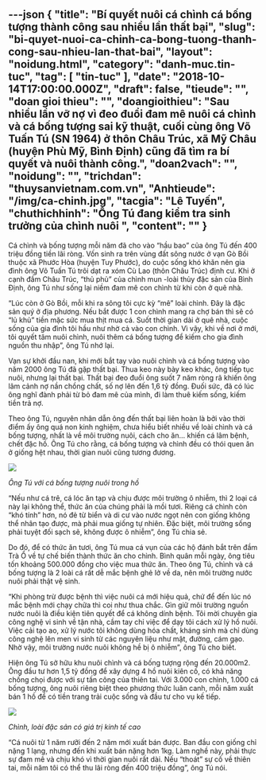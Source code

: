 ---json
{
    "title": "Bí quyết nuôi cá chình cá bống tượng thành công sau nhiều lần thất bại",
    "slug": "bi-quyet-nuoi-ca-chinh-ca-bong-tuong-thanh-cong-sau-nhieu-lan-that-bai",
    "layout": "noidung.html",
    "category": "danh-muc.tin-tuc",
    "tag": [
        "tin-tuc"
    ],
    "date": "2018-10-14T17:00:00.000Z",
    "draft": false,
    "tieude": "",
    "doan gioi thieu": "",
    "doangioithieu": "Sau nhiều lần vỡ nợ vì đeo đuổi đam mê nuôi cá chình và cá bống tượng sai kỹ thuật, cuối cùng ông Võ Tuấn Tú (SN 1964) ở thôn Châu Trúc, xã Mỹ Châu (huyện Phù Mỹ, Bình Định) cũng đã tìm ra bí quyết và nuôi thành công.",
    "doan2vach": "",
    "noidung": "",
    "trichdan": "thuysanvietnam.com.vn",
    "Anhtieude": "/img/ca-chinh.jpg",
    "tacgia": "Lê Tuyến",
    "chuthichhinh": "Ông Tú đang kiểm tra sinh trưởng của chình nuôi ",
    "__content__": ""
}
---
<p>C&aacute; ch&igrave;nh v&agrave; bống tượng mỗi năm đ&atilde; cho v&agrave;o &ldquo;hầu bao&rdquo; của &ocirc;ng T&uacute; đến 400 triệu đồng tiền l&atilde;i r&ograve;ng. Vốn sinh ra tr&ecirc;n v&ugrave;ng đất s&ocirc;ng nước ở vạn G&ograve; Bồi thuộc x&atilde; Phước H&ograve;a (huyện Tuy Phước), do cuộc sống kh&oacute; khăn n&ecirc;n gia đ&igrave;nh &ocirc;ng V&otilde; Tuấn T&uacute; tr&ocirc;i dạt ra x&oacute;m C&ugrave; Lao (th&ocirc;n Ch&acirc;u Tr&uacute;c) định cư. Khi ở cạnh đầm Ch&acirc;u Tr&uacute;c, &ldquo;thủ phủ&rdquo; của ch&igrave;nh mun -lo&agrave;i thủy đặc sản của B&igrave;nh Định, &ocirc;ng T&uacute; như sống lại niềm đam m&ecirc; con ch&igrave;nh từ khi c&ograve;n ở qu&ecirc; nh&agrave;.</p>

<p>&ldquo;L&uacute;c c&ograve;n ở G&ograve; Bồi, mỗi khi ra s&ocirc;ng t&ocirc;i cực kỳ &ldquo;m&ecirc;&rdquo; lo&agrave;i ch&igrave;nh. Đ&acirc;y l&agrave; đặc sản qu&yacute; ở địa phương. Nếu bắt được 1 con ch&igrave;nh mang ra chợ b&aacute;n th&igrave; sẽ c&oacute; &ldquo;lủ khủ&rdquo; tiền mặc sức mua thịt mua c&aacute;. Suốt thời gian d&agrave;i ở qu&ecirc; nh&agrave;, cuộc sống của gia đ&igrave;nh t&ocirc;i hầu như nhờ cả v&agrave;o con ch&igrave;nh. V&igrave; vậy, khi về nơi ở mới, t&ocirc;i quyết t&acirc;m nu&ocirc;i ch&igrave;nh, nu&ocirc;i th&ecirc;m c&aacute; bống tượng để kiếm cho gia đ&igrave;nh nguồn thu nhập&rdquo;, &ocirc;ng T&uacute; nhớ lại.</p>

<p>Vạn sự khởi đầu nan, khi mới bắt tay v&agrave;o nu&ocirc;i ch&igrave;nh v&agrave; c&aacute; bống tượng v&agrave;o năm 2000 &ocirc;ng T&uacute; đ&atilde; gặp thất bại. Thua keo n&agrave;y b&agrave;y keo kh&aacute;c, &ocirc;ng tiếp tục nu&ocirc;i, nhưng lại thất bại. Thất bại đeo đuổi &ocirc;ng suốt 7 năm r&ograve;ng r&atilde; khiến &ocirc;ng l&acirc;m cảnh nợ nần chồng chất, số nợ l&ecirc;n đến 1,6 tỷ đồng. Đuối sức, đ&atilde; c&oacute; l&uacute;c &ocirc;ng nghĩ đ&agrave;nh phải từ bỏ đam m&ecirc; của m&igrave;nh, đi l&agrave;m thu&ecirc; kiếm sống, kiếm tiền trả nợ.</p>

<p>Theo &ocirc;ng T&uacute;, nguy&ecirc;n nh&acirc;n dẫn &ocirc;ng đến thất bại li&ecirc;n ho&agrave;n l&agrave; bởi v&agrave;o thời điểm ấy &ocirc;ng qu&aacute; non kinh nghiệm, chưa hiểu biết nhiều về lo&agrave;i ch&igrave;nh v&agrave; c&aacute; bống tượng, nhất l&agrave; về m&ocirc;i trường nu&ocirc;i, c&aacute;ch cho ăn&hellip; khiến c&aacute; l&acirc;m bệnh, chết đặc hồ. &Ocirc;ng T&uacute; cho rằng, c&aacute; bống tượng v&agrave; ch&igrave;nh đều c&oacute; th&oacute;i quen ăn ở giống hệt nhau, thời gian nu&ocirc;i cũng tương đương.</p>

<p><img src="https://image.nongnghiep.vn/upload/2018/10/10/08-35-53_2_2.jpg" /></p>

<p><em>&Ocirc;ng T&uacute; với c&aacute; bống tượng nu&ocirc;i trong hồ&nbsp;</em></p>

<p>&ldquo;Nếu như c&aacute; tr&ecirc;, c&aacute; l&oacute;c ăn tạp v&agrave; chịu được m&ocirc;i trường &ocirc; nhiễm, th&igrave; 2 loại c&aacute; n&agrave;y lại kh&ocirc;ng thể, thức ăn của ch&uacute;ng phải l&agrave; mồi tươi. Ri&ecirc;ng c&aacute; ch&igrave;nh c&ograve;n &ldquo;kh&oacute; t&iacute;nh&rdquo; hơn, n&oacute; đẻ từ biển v&agrave; di cư v&agrave;o nước ngọt n&ecirc;n con giống kh&ocirc;ng thể nh&acirc;n tạo được, m&agrave; phải mua giống tự nhi&ecirc;n. Đặc biệt, m&ocirc;i trường sống phải tuyệt đối sạch sẽ, kh&ocirc;ng được &ocirc; nhiễm&rdquo;, &ocirc;ng T&uacute; chia sẻ.</p>

<p>Do đ&oacute;, để c&oacute; thức ăn tươi, &ocirc;ng T&uacute; mua c&aacute; vụn của c&aacute;c hộ đ&aacute;nh bắt tr&ecirc;n đầm Tr&agrave; Ổ về tự chế biến th&agrave;nh thức ăn cho ch&igrave;nh.&nbsp;B&igrave;nh qu&acirc;n mỗi ng&agrave;y, &ocirc;ng ti&ecirc;u tốn khoảng 500.000 đồng cho việc mua thức ăn. Theo &ocirc;ng T&uacute;, ch&igrave;nh v&agrave; c&aacute; bống tượng l&agrave; 2 lo&agrave;i c&aacute; rất dễ mắc bệnh ghẻ lở về da, n&ecirc;n m&ocirc;i trường nước nu&ocirc;i phải thật vệ sinh.</p>

<p>&ldquo;Khi ph&ograve;ng trừ được bệnh th&igrave; việc nu&ocirc;i c&aacute; mới hiệu quả, chứ để đến l&uacute;c n&oacute; mắc bệnh mới chạy chữa th&igrave; coi như thua chắc. G&igrave;n giữ m&ocirc;i trường nguồn nước nu&ocirc;i l&agrave; điều kiện ti&ecirc;n quyết để c&aacute; kh&ocirc;ng d&iacute;nh bệnh. T&ocirc;i mời chuy&ecirc;n gia c&ocirc;ng nghệ vi sinh về tận nh&agrave;, cầm tay chỉ việc để dạy t&ocirc;i c&aacute;ch xử l&yacute; hồ nu&ocirc;i. Việc cải tạo ao, xử l&yacute; nước t&ocirc;i kh&ocirc;ng d&ugrave;ng h&oacute;a chất, kh&aacute;ng sinh m&agrave; chỉ d&ugrave;ng c&ocirc;ng nghệ l&ecirc;n men vi sinh từ c&aacute;c nguy&ecirc;n liệu như mật, đường, c&aacute;m gạo. Nhờ vậy, m&ocirc;i trường nước nu&ocirc;i kh&ocirc;ng hề bị &ocirc; nhiễm&rdquo;, &ocirc;ng T&uacute; cho biết.</p>

<p>Hiện &ocirc;ng T&uacute; sở hữu khu nu&ocirc;i ch&igrave;nh v&agrave; c&aacute; bống tượng rộng đến 20.000m2. &Ocirc;ng đầu tư hơn 1,5 tỷ đồng để x&acirc;y dựng 4 hồ nu&ocirc;i ki&ecirc;n cố, c&oacute; khả năng chống chọi được với sự tấn c&ocirc;ng của thi&ecirc;n tai. Với 3.000 con ch&igrave;nh, 1.000 c&aacute; bống tượng, &ocirc;ng nu&ocirc;i ri&ecirc;ng biệt theo phương thức lu&acirc;n canh, mỗi năm xuất b&aacute;n 1 hồ để c&oacute; tiền trang trải cuộc sống v&agrave; đầu tư cho vụ kế tiếp.</p>

<p><img src="https://image.nongnghiep.vn/upload/2018/10/10/08-35-53_3_1.jpg" /></p>

<p><em>Ch&igrave;nh, lo&agrave;i đặc sản c&oacute; gi&aacute; trị kinh tế cao&nbsp;</em></p>

<p>&ldquo;C&aacute; nu&ocirc;i từ 1 năm rưỡi đến 2 năm mới xuất b&aacute;n được. Ban đầu con giống chỉ nặng 1 lạng, nhưng đến khi xuất b&aacute;n nặng hơn 1kg. L&agrave;m nghề n&agrave;y, phải thực sự đam m&ecirc; v&agrave; chịu kh&oacute; v&igrave; thời gian nu&ocirc;i rất d&agrave;i. Nếu &ldquo;tho&aacute;t&rdquo; sự cố về thi&ecirc;n tai, mỗi năm t&ocirc;i c&oacute; thể thu l&atilde;i r&ograve;ng đến 400 triệu đồng&rdquo;, &ocirc;ng T&uacute; n&oacute;i.</p>
